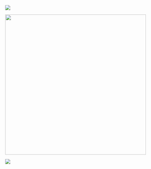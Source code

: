 <img src="./border.svg"/>
<p align="left">
    <img width="450px" src="https://last-fm-badge.vercel.app/lastfm-badge?username=Eddev000%20&font=Bricolage+Grotesque&weight=500" />
</p>
<p align="left">
    <a href="" > 
     <img src="https://goodreads-readme-card.vercel.app/api/currently-reading?user=156779971-edson-mayber&theme=darkpurple&font=Poppins&weight=500&topbar=false" /> 
   </a>
 </p>